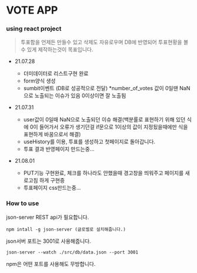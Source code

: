 # VOTE APP #
### using react project ###

> 투표함을 언제든 만들수 있고 삭제도 자유로우며 DB에 반영되어 투표현황을 볼수 있게 제작하는것이 목표입니다.
+ 21.07.28 
    - 더미데이터로 리스트구현 완료
    - form양식 생성
    - sumbit이벤트  (DB로 성공적으로 전달)  *number_of_votes 값이 0일땐 NaN으로 노출되는 이슈가 있음 0이상이면 잘 노출됨 

+ 21.07.31
    - user값이 0일때 NaN으로 노출되던 이슈 해결(백분률로 표현하기 위해 있던 식에 0이 들어가서 오류가 생기던걸 if문으로 1이상의 값이 지정됬을때에만 식을 표현하게 바꿈으로서 해결) 
    - useHistory를 이용, 투표를 생성하고 첫페이지로 돌아갑니다.
    - 투표 결과 반영페이지 만드는중...
+ 21.08.01
    - PUT기능 구현완료, 체크를 하나라도 안했을때 경고창을 띄워주고 페이지를 새로고침 하게 구현중
    - 투표페이지 css만드는중...
### How to use ###

json-server REST api가 필요합니다. 
```
npm intall -g json-server (글로벌로 설치해줍니다.)
```
json서버 포트는 3001로 사용해줍니다.
```
json-server --watch ./src/db/data.json --port 3001
```
npm은 어떤 포트를 사용해도 무방합니다.


